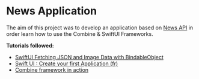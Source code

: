 # News Application



The aim of this project was to develop an application based on [News API](https://newsapi.org) in order learn how to use the Combine & SwiftUI Frameworks.



**Tutorials followed:**

- [SwiftUI Fetching JSON and Image Data with BindableObject](https://www.youtube.com/watch?v=xT4wGOc2jd4)
- [Swift UI : Create your first Application (fr) ](https://formations.developpeurlibre.com/swift-ui-premiere-app)
- [Combine framework in action](https://medium.com/snowdog-labs/combine-framework-in-action-fb91fd101602)



